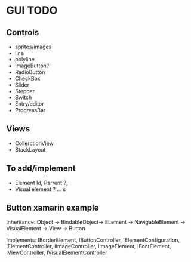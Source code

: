 # GUI TODO
## Controls
- sprites/images
- line
- polyline
- ImageButton?
- RadioButton
- CheckBox
- Slider
- Stepper
- Switch
- Entry/editor
- ProgressBar
  
## Views
- CollerctionView
- StackLayout

## To add/implement
- Element Id, Parrent ?, 
- Visual element ? ... s

## Button xamarin example

Inheritance: Object -> BindableObject-> ELement -> NavigableElement -> VisualElement -> View -> Button

Implements: IBorderElement,  IButtonController,  IElementConfiguration,  IElementController,  IImageController,  IImageElement,  IFontElement,  IViewController,  IVisualElementController